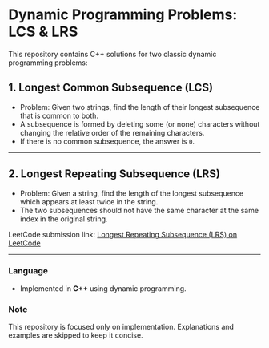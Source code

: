# Dynamic Programming Problems: LCS & LRS

This repository contains C++ solutions for two classic dynamic programming problems:

## 1. Longest Common Subsequence (LCS)

- Problem: Given two strings, find the length of their longest subsequence that is common to both.  
- A subsequence is formed by deleting some (or none) characters without changing the relative order of the remaining characters.  
- If there is no common subsequence, the answer is `0`.

---

## 2. Longest Repeating Subsequence (LRS)

- Problem: Given a string, find the length of the longest subsequence which appears at least twice in the string.  
- The two subsequences should not have the same character at the same index in the original string.  

LeetCode submission link: [Longest Repeating Subsequence (LRS) on LeetCode](https://leetcode.com/problems/longest-repeating-subsequence/)  

---

### Language
- Implemented in **C++** using dynamic programming.

### Note
This repository is focused only on implementation. Explanations and examples are skipped to keep it concise.
